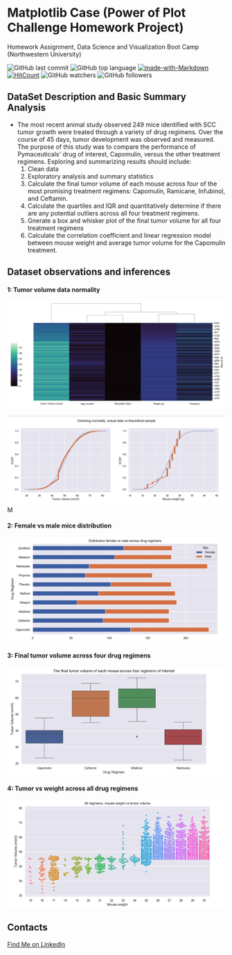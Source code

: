 # Matplotlib Case (Power of Plot Challenge Homework Project)

Homework Assignment, Data Science and Visualization Boot Camp (Northwestern University)

![GitHub last commit](https://img.shields.io/github/last-commit/OlegRyzhkov2020/matplotlib-challenge)
![GitHub top language](https://img.shields.io/github/languages/top/OlegRyzhkov2020/matplotlib-challenge)
[![made-with-Markdown](https://img.shields.io/badge/Made%20with-Markdown-1f425f.svg)](http://commonmark.org)
[![HitCount](http://hits.dwyl.com/OlegRyzhkov2020/matplotlib-challenge.svg)](http://hits.dwyl.com/OlegRyzhkov2020/matplotlib-challenge)
![GitHub watchers](https://img.shields.io/github/watchers/OlegRyzhkov2020/matplotlib-challenge?label=Watch&style=social)
![GitHub followers](https://img.shields.io/github/followers/OlegRyzhkov2020?label=Follow&style=social)

## DataSet Description and Basic Summary Analysis

* The most recent animal study observed 249 mice identified with SCC tumor growth were treated through a variety of drug regimens. Over the course of 45 days, tumor development was observed and measured. The purpose of this study was to compare the performance of Pymaceuticals' drug of interest, Capomulin, versus the other treatment regimens. Exploring and summarizing results should include:
    1. Clean data
    2. Exploratory analysis and summary statistics
    3. Calculate the final tumor volume of each mouse across four of the most promising treatment regimens: Capomulin, Ramicane, Infubinol, and Ceftamin.
    4. Calculate the quartiles and IQR and quantitatively determine if there are any potential outliers across all four treatment regimens.
    5. Gnerate a box and whisker plot of the final tumor volume for all four treatment regimens
    6. Calculate the correlation coefficient and linear regression model between mouse weight and average tumor volume for the Capomulin treatment.

## Dataset observations and inferences

#### 1: Tumor volume data normality

![age_statisics](images/dendrogram.png)

![age_statisics](images/ecdf.png)M

#### 2: Female vs male mice distribution

![Type_chart](images/distribution.png)

#### 3: Final tumor volume across four drug regimens

![Type_chart](images/boxplot.png)

#### 4: Tumor vs weight across all drug regimens

![Type_chart](images/swampplot.png)

## Contacts
[Find Me on
LinkedIn](https://www.linkedin.com/in/oleg-n-ryzhkov/)
